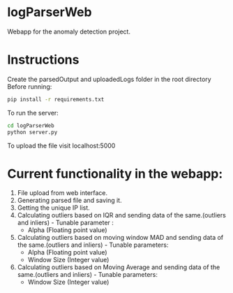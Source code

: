 # logParserWeb
Webapp for the anomaly detection project.
# Instructions
Create the parsedOutput and uploadedLogs folder in the root directory    
Before running:    
```sh
pip install -r requirements.txt
```
To run the server:    
```sh
cd logParserWeb    
python server.py    
```
To upload the file visit localhost:5000    

# Current functionality in the webapp:
  1. File upload from web interface.
  2. Generating parsed file and saving it.
  3. Getting the unique IP list.
  4. Calculating outliers based on IQR and sending data of the same.(outliers and inliers)
    - Tunable parameter :
      - Alpha (Floating point value)
  5. Calculating outliers based on moving window MAD and sending data of the same.(outliers and inliers)
    - Tunable parameters:
      - Alpha (Floating point value)
      - Window Size (Integer value)
  6. Calculating outliers based on Moving Average and sending data of the same.(outliers and inliers)
    - Tunable parameters:
      - Window Size (Integer value)
